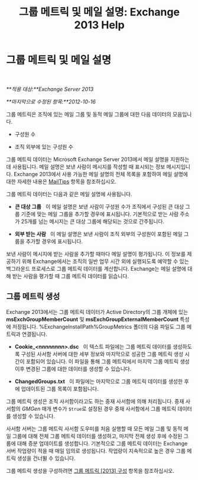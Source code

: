 ﻿---
title: '그룹 메트릭 및 메일 설명: Exchange 2013 Help'
TOCTitle: 그룹 메트릭 및 메일 설명
ms:assetid: 74a55072-4ba9-45bb-a18f-41afbf3de30b
ms:mtpsurl: https://technet.microsoft.com/ko-kr/library/JJ674302(v=EXCHG.150)
ms:contentKeyID: 50483378
ms.date: 05/22/2018
mtps_version: v=EXCHG.150
ms.translationtype: MT
---

# 그룹 메트릭 및 메일 설명

 

_**적용 대상:**Exchange Server 2013_

_**마지막으로 수정된 항목:**2012-10-16_

그룹 메트릭은 조직에 있는 메일 그룹 및 동적 메일 그룹에 대한 다음 데이터의 모음입니다.

  - 구성원 수

  - 조직 외부에 있는 구성원 수

그룹 메트릭 데이터는 Microsoft Exchange Server 2013에서 메일 설명을 지원하는 데 사용됩니다. 메일 설명은 보낸 사람이 메시지를 작성할 때 표시되는 정보 메시지입니다. Exchange 2013에서 사용 가능한 메일 설명의 전체 목록을 포함하여 메일 설명에 대한 자세한 내용은 [MailTips](mailtips-exchange-2013-help.md) 항목을 참조하십시오.

그룹 메트릭 데이터는 다음과 같은 메일 설명에 사용됩니다.

  - **큰 대상 그룹**   이 메일 설명은 보낸 사람이 구성원 수가 조직에서 구성된 큰 대상 그룹 기준에 맞는 메일 그룹을 추가할 경우에 표시됩니다. 기본적으로 받는 사람 주소가 25개를 넘는 메시지는 큰 대상 그룹에 해당되는 것으로 간주됩니다.

  - **외부 받는 사람**   이 메일 설명은 보낸 사람이 조직 외부의 구성원이 포함된 메일 그룹을 추가할 경우에 표시됩니다.

보낸 사람이 메시지에 받는 사람을 추가할 때마다 메일 설명이 평가됩니다. 이 정보를 제공하기 위해 Exchange에서는 조직의 일반 업무 시간 외에 실행되도록 예약할 수 있는 백그라운드 프로세스로 그룹 메트릭 데이터를 계산합니다. Exchange는 메일 설명에 대해 받는 사람을 평가할 때 그룹 메트릭 데이터를 읽습니다.

## 그룹 메트릭 생성

Exchange 2013에서는 그룹 메트릭 데이터가 Active Directory의 그룹 개체에 있는 **msExchGroupMemberCount** 및 **msExchGroupExternalMemberCount** 특성에 저장됩니다. %ExchangeInstallPath%GroupMetrics 폴더의 다음 파일도 그룹 메트릭과 연결됩니다.

  - **Cookie\_*\<nnnnnnnn\>*.dsc**   이 텍스트 파일에는 그룹 메트릭 데이터를 생성하도록 구성된 사서함 서버에 대한 세부 정보와 마지막으로 성공한 그룹 메트릭 생성 시간이 포함되어 있습니다. 이 파일을 통해 그룹 메트릭에서 마지막 그룹 메트릭 생성 이후 변경된 그룹에 대한 데이터를 생성할 수 있습니다.

  - **ChangedGroups.txt**   이 파일에는 마지막으로 그룹 메트릭 데이터를 생성한 후에 업데이트된 그룹 목록이 포함됩니다.

그룹 메트릭 생성은 조직 사서함이라고도 하는 중재 사서함에 의해 처리됩니다. 중재 사서함의 *GMGen* 매개 변수가 `$true`로 설정된 경우 중재 사서함에서 그룹 메트릭 데이터를 생성할 수 있습니다.

사서함 서버는 그룹 메트릭 사서함 도우미를 처음 실행할 때 모든 메일 그룹 및 동적 메일 그룹에 대해 전체 그룹 메트릭 데이터를 생성하고, 마지막 전체 생성 후에 수정된 그룹에 대해 증분 업데이트를 생성합니다. 기본적으로 그룹 메트릭 데이터는 Exchange 서버 작업량이 적을 때 매일 임의로 생성됩니다. 작업량이 지속적으로 높은 경우 그룹 메트릭 생성을 건너뛸 수 있습니다.

그룹 메트릭 생성을 구성하려면 [그룹 메트릭 \[2013\] 구성](configure-group-metrics-exchange-2013-help.md) 항목을 참조하십시오.


